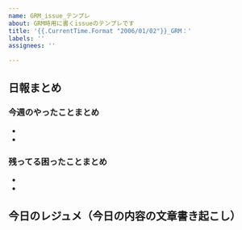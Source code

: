 ```yaml
---
name: GRM_issue_テンプレ
about: GRM時用に書くissueのテンプレです
title: '{{.CurrentTime.Format "2006/01/02"}}_GRM：'
labels: ''
assignees: ''

---
```


## 日報まとめ
### 今週のやったことまとめ
* 
* 

### 残ってる困ったことまとめ
* 
* 

## 今日のレジュメ（今日の内容の文章書き起こし）
